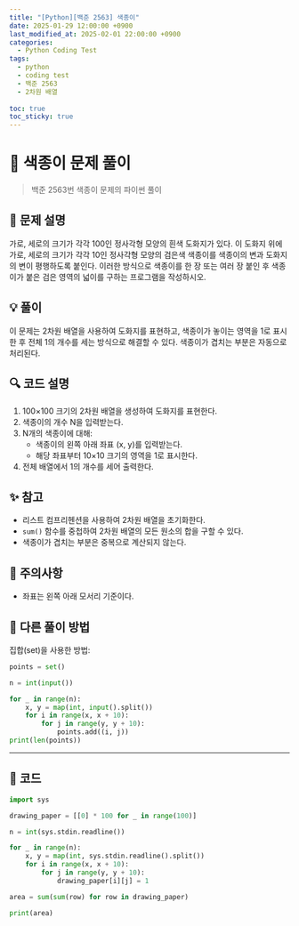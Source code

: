 ```yaml
---
title: "[Python][백준 2563] 색종이"
date: 2025-01-29 12:00:00 +0900
last_modified_at: 2025-02-01 22:00:00 +0900
categories:
  - Python Coding Test
tags:
  - python
  - coding test
  - 백준 2563
  - 2차원 배열
    
toc: true
toc_sticky: true
---
```


# 🎨 색종이 문제 풀이

> 백준 2563번 색종이 문제의 파이썬 풀이

## 📝 문제 설명

가로, 세로의 크기가 각각 100인 정사각형 모양의 흰색 도화지가 있다. 이 도화지 위에 가로, 세로의 크기가 각각 10인 정사각형 모양의 검은색 색종이를 색종이의 변과 도화지의 변이 평행하도록 붙인다. 이러한 방식으로 색종이를 한 장 또는 여러 장 붙인 후 색종이가 붙은 검은 영역의 넓이를 구하는 프로그램을 작성하시오.

## 💡 풀이

이 문제는 2차원 배열을 사용하여 도화지를 표현하고, 색종이가 놓이는 영역을 1로 표시한 후 전체 1의 개수를 세는 방식으로 해결할 수 있다. 색종이가 겹치는 부분은 자동으로 처리된다.

## 🔍 코드 설명

1. 100×100 크기의 2차원 배열을 생성하여 도화지를 표현한다.
2. 색종이의 개수 N을 입력받는다.
3. N개의 색종이에 대해:
   - 색종이의 왼쪽 아래 좌표 (x, y)를 입력받는다.
   - 해당 좌표부터 10×10 크기의 영역을 1로 표시한다.
4. 전체 배열에서 1의 개수를 세어 출력한다.

## ✨ 참고

- 리스트 컴프리헨션을 사용하여 2차원 배열을 초기화한다.
- `sum()` 함수를 중첩하여 2차원 배열의 모든 원소의 합을 구할 수 있다.
- 색종이가 겹치는 부분은 중복으로 계산되지 않는다.

## 🎯 주의사항

- 좌표는 왼쪽 아래 모서리 기준이다.

## 🚀 다른 풀이 방법

집합(set)을 사용한 방법:
```python
points = set()

n = int(input())

for _ in range(n):
    x, y = map(int, input().split())
    for i in range(x, x + 10):
        for j in range(y, y + 10):
            points.add((i, j))
print(len(points))
```

---

## 📝 코드

```python
import sys

drawing_paper = [[0] * 100 for _ in range(100)]

n = int(sys.stdin.readline())

for _ in range(n):
    x, y = map(int, sys.stdin.readline().split())
    for i in range(x, x + 10):
        for j in range(y, y + 10):
            drawing_paper[i][j] = 1

area = sum(sum(row) for row in drawing_paper)

print(area)
``` 